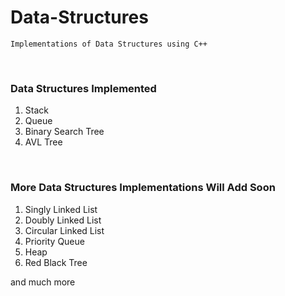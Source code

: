 # Data-Structures
	Implementations of Data Structures using C++
	
<br>

### Data Structures Implemented 

1. Stack
2. Queue
3. Binary Search Tree
4. AVL Tree

<br>

### More Data Structures Implementations Will Add Soon

1. Singly Linked List
2. Doubly Linked List
3. Circular Linked List 
4. Priority Queue
5. Heap
6. Red Black Tree 

and much more 

